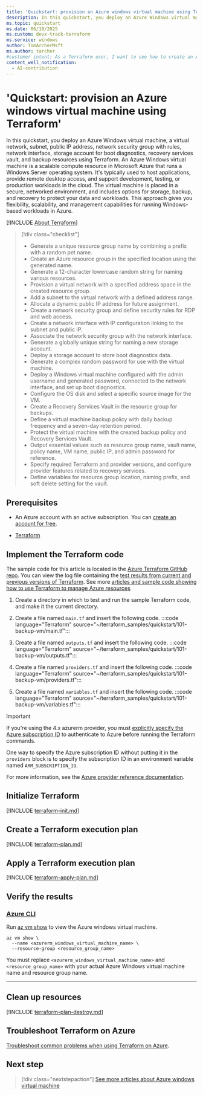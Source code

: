 ```yaml
---
title: 'Quickstart: provision an Azure windows virtual machine using Terraform'
description: In this quickstart, you deploy an Azure Windows virtual machine, virtual network, subnet, network interface, public IP, security group, storage, vault, and set up VM backup.
ms.topic: quickstart
ms.date: 06/18/2025
ms.custom: devx-track-terraform
ms.service: windows
author: TomArcherMsft
ms.author: tarcher
#customer intent: As a Terraform user, I want to see how to create an Azure Windows virtual machine with networking and backup configured.
content_well_notification: 
  - AI-contribution
---
```


# 'Quickstart: provision an Azure windows virtual machine using Terraform'

In this quickstart, you deploy an Azure Windows virtual machine, a virtual network, subnet, public IP address, network security group with rules, network interface, storage account for boot diagnostics, recovery services vault, and backup resources using Terraform. An Azure Windows virtual machine is a scalable compute resource in Microsoft Azure that runs a Windows Server operating system. It's typically used to host applications, provide remote desktop access, and support development, testing, or production workloads in the cloud. The virtual machine is placed in a secure, networked environment, and includes options for storage, backup, and recovery to protect your data and workloads. This approach gives you flexibility, scalability, and management capabilities for running Windows-based workloads in Azure.

[!INCLUDE [About Terraform](~/azure-dev-docs-pr/articles/terraform/includes/abstract.md)]

> [!div class="checklist"]
> * Generate a unique resource group name by combining a prefix with a random pet name.  
> * Create an Azure resource group in the specified location using the generated name.  
> * Generate a 12-character lowercase random string for naming various resources.  
> * Provision a virtual network with a specified address space in the created resource group.  
> * Add a subnet to the virtual network with a defined address range.  
> * Allocate a dynamic public IP address for future assignment.  
> * Create a network security group and define security rules for RDP and web access.  
> * Create a network interface with IP configuration linking to the subnet and public IP.  
> * Associate the network security group with the network interface.  
> * Generate a globally unique string for naming a new storage account.  
> * Deploy a storage account to store boot diagnostics data.  
> * Generate a complex random password for use with the virtual machine.  
> * Deploy a Windows virtual machine configured with the admin username and generated password, connected to the network interface, and set up boot diagnostics.  
> * Configure the OS disk and select a specific source image for the VM.  
> * Create a Recovery Services Vault in the resource group for backups.  
> * Define a virtual machine backup policy with daily backup frequency and a seven-day retention period.  
> * Protect the virtual machine with the created backup policy and Recovery Services Vault.  
> * Output essential values such as resource group name, vault name, policy name, VM name, public IP, and admin password for reference.  
> * Specify required Terraform and provider versions, and configure provider features related to recovery services.  
> * Define variables for resource group location, naming prefix, and soft delete setting for the vault.

## Prerequisites

- An Azure account with an active subscription. You can [create an account for free](https://azure.microsoft.com/free/?WT.mc_id=A261C142F).

- [Terraform](/azure/developer/terraform/quickstart-configure)

## Implement the Terraform code

The sample code for this article is located in the [Azure Terraform GitHub repo](https://github.com/Azure/terraform/tree/master/quickstart/101-backup-vm). You can view the log file containing the [test results from current and previous versions of Terraform](https://github.com/Azure/terraform/tree/master/quickstart/101-backup-vm/TestRecord.md). See more [articles and sample code showing how to use Terraform to manage Azure resources](/azure/terraform)

1. Create a directory in which to test and run the sample Terraform code, and make it the current directory.

1. Create a file named `main.tf` and insert the following code.
:::code language="Terraform" source="~/terraform_samples/quickstart/101-backup-vm/main.tf":::

1. Create a file named `outputs.tf` and insert the following code.
:::code language="Terraform" source="~/terraform_samples/quickstart/101-backup-vm/outputs.tf":::

1. Create a file named `providers.tf` and insert the following code.
:::code language="Terraform" source="~/terraform_samples/quickstart/101-backup-vm/providers.tf":::

1. Create a file named `variables.tf` and insert the following code.
:::code language="Terraform" source="~/terraform_samples/quickstart/101-backup-vm/variables.tf":::

> [!IMPORTANT]
> If you're using the 4.x azurerm provider, you must [explicitly specify the Azure subscription ID](https://registry.terraform.io/providers/hashicorp/azurerm/latest/docs/guides/4.0-upgrade-guide#specifying-subscription-id-is-now-mandatory) to authenticate to Azure before running the Terraform commands.
>
> One way to specify the Azure subscription ID without putting it in the `providers` block is to specify the subscription ID in an environment variable named `ARM_SUBSCRIPTION_ID`.
>
> For more information, see the [Azure provider reference documentation](https://registry.terraform.io/providers/hashicorp/azurerm/latest/docs#argument-reference).

## Initialize Terraform

[!INCLUDE [terraform-init.md](~/azure-dev-docs-pr/articles/terraform/includes/terraform-init.md)]

## Create a Terraform execution plan

[!INCLUDE [terraform-plan.md](~/azure-dev-docs-pr/articles/terraform/includes/terraform-plan.md)]

## Apply a Terraform execution plan

[!INCLUDE [terraform-apply-plan.md](~/azure-dev-docs-pr/articles/terraform/includes/terraform-apply-plan.md)]

## Verify the results

### [Azure CLI](#tab/azure-cli)

Run [az vm show]( /cli/azure/vm#az-vm-show ) to view the Azure windows virtual machine.

```azurecli
az vm show \
  --name <azurerm_windows_virtual_machine_name> \
  --resource-group <resource_group_name>
```

You must replace `<azurerm_windows_virtual_machine_name>` and `<resource_group_name>` with your actual Azure Windows virtual machine name and resource group name.

---

## Clean up resources

[!INCLUDE [terraform-plan-destroy.md](~/azure-dev-docs-pr/articles/terraform/includes/terraform-plan-destroy.md)]

## Troubleshoot Terraform on Azure

[Troubleshoot common problems when using Terraform on Azure](/azure/developer/terraform/troubleshoot).

## Next step

> [!div class="nextstepaction"]
> [See more articles about Azure windows virtual machine](/search/?terms=Azure%20windows%20virtual%20machine%20and%20terraform)
